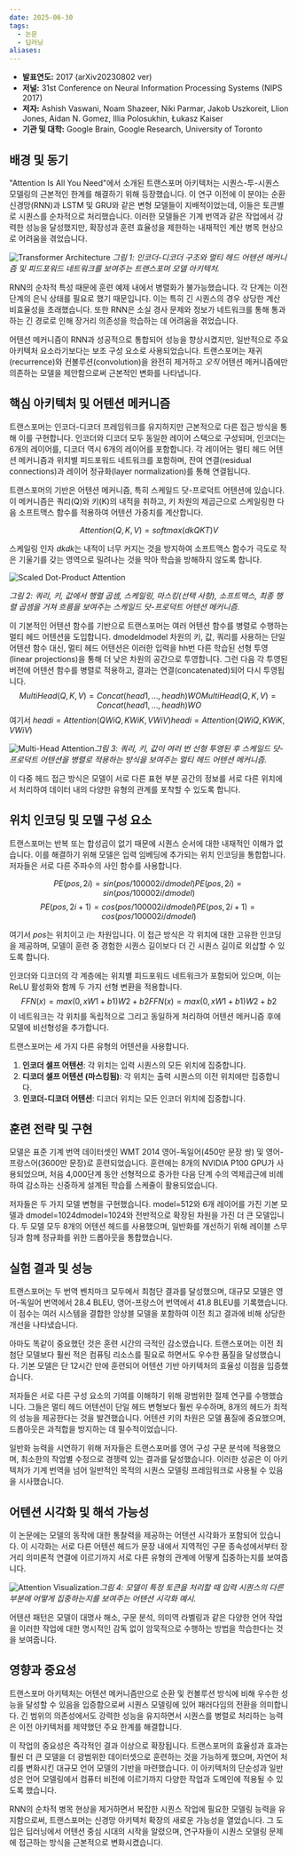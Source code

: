 ```yaml
---
date: 2025-06-30
tags:
  - 논문
  - 딥러닝
aliases:
---
```

*   **발표연도:** 2017 (arXiv20230802 ver)
*   **저널:** 31st Conference on Neural Information Processing Systems (NIPS 2017)
*   **저자:** Ashish Vaswani, Noam Shazeer, Niki Parmar, Jakob Uszkoreit, Llion Jones, Aidan N. Gomez, Illia Polosukhin, Łukasz Kaiser
*   **기관 및 대학:** Google Brain, Google Research, University of Toronto

## 배경 및 동기

"Attention Is All You Need"에서 소개된 트랜스포머 아키텍처는 시퀀스-투-시퀀스 모델링의 근본적인 한계를 해결하기 위해 등장했습니다. 이 연구 이전에 이 분야는 순환 신경망(RNN)과 LSTM 및 GRU와 같은 변형 모델들이 지배적이었는데, 이들은 토큰별로 시퀀스를 순차적으로 처리했습니다. 이러한 모델들은 기계 번역과 같은 작업에서 강력한 성능을 달성했지만, 확장성과 훈련 효율성을 제한하는 내재적인 계산 병목 현상으로 어려움을 겪었습니다.

![Transformer Architecture](https://paper-assets.alphaxiv.org/figures/1706.03762v7/ModalNet-21.png "Transformer Architecture")
_그림 1: 인코더-디코더 구조와 멀티 헤드 어텐션 메커니즘 및 피드포워드 네트워크를 보여주는 트랜스포머 모델 아키텍처._

RNN의 순차적 특성 때문에 훈련 예제 내에서 병렬화가 불가능했습니다. 각 단계는 이전 단계의 은닉 상태를 필요로 했기 때문입니다. 이는 특히 긴 시퀀스의 경우 상당한 계산 비효율성을 초래했습니다. 또한 RNN은 소실 경사 문제와 정보가 네트워크를 통해 통과하는 긴 경로로 인해 장거리 의존성을 학습하는 데 어려움을 겪었습니다.

어텐션 메커니즘이 RNN과 성공적으로 통합되어 성능을 향상시켰지만, 일반적으로 주요 아키텍처 요소라기보다는 보조 구성 요소로 사용되었습니다. 트랜스포머는 재귀(recurrence)와 컨볼루션(convolution)을 완전히 제거하고 _오직_ 어텐션 메커니즘에만 의존하는 모델을 제안함으로써 근본적인 변화를 나타냅니다.

## 핵심 아키텍처 및 어텐션 메커니즘

트랜스포머는 인코더-디코더 프레임워크를 유지하지만 근본적으로 다른 접근 방식을 통해 이를 구현합니다. 인코더와 디코더 모두 동일한 레이어 스택으로 구성되며, 인코더는 6개의 레이어를, 디코더 역시 6개의 레이어를 포함합니다. 각 레이어는 멀티 헤드 어텐션 메커니즘과 위치별 피드포워드 네트워크를 포함하며, 잔여 연결(residual connections)과 레이어 정규화(layer normalization)를 통해 연결됩니다.

트랜스포머의 기반은 어텐션 메커니즘, 특히 스케일드 닷-프로덕트 어텐션에 있습니다. 이 메커니즘은 쿼리(Q)와 키(K)의 내적을 취하고, 키 차원의 제곱근으로 스케일링한 다음 소프트맥스 함수를 적용하여 어텐션 가중치를 계산합니다.

$$
Attention(Q,K,V)=softmax(dk​​QKT​)V
$$

스케일링 인자 $dkdk$​​는 내적이 너무 커지는 것을 방지하여 소프트맥스 함수가 극도로 작은 기울기를 갖는 영역으로 밀려나는 것을 막아 학습을 방해하지 않도록 합니다.

![Scaled Dot-Product Attention](https://paper-assets.alphaxiv.org/figures/1706.03762v7/ModalNet-19.png "Scaled Dot-Product Attention")


_그림 2: 쿼리, 키, 값에서 행렬 곱셈, 스케일링, 마스킹(선택 사항), 소프트맥스, 최종 행렬 곱셈을 거쳐 흐름을 보여주는 스케일드 닷-프로덕트 어텐션 메커니즘._

이 기본적인 어텐션 함수를 기반으로 트랜스포머는 여러 어텐션 함수를 병렬로 수행하는 멀티 헤드 어텐션을 도입합니다. dmodeldmodel​ 차원의 키, 값, 쿼리를 사용하는 단일 어텐션 함수 대신, 멀티 헤드 어텐션은 이러한 입력을 hh번 다른 학습된 선형 투영(linear projections)을 통해 더 낮은 차원의 공간으로 투영합니다. 그런 다음 각 투영된 버전에 어텐션 함수를 병렬로 적용하고, 결과는 연결(concatenated)되어 다시 투영됩니다.
$$
MultiHead(Q,K,V)=Concat(head1,...,headh)WOMultiHead(Q,K,V)=Concat(head1​,...,headh​)WO
$$
여기서 $headi=Attention(QWiQ,KWiK,VWiV)headi​=Attention(QWiQ​,KWiK​,VWiV​)$

![Multi-Head Attention](https://paper-assets.alphaxiv.org/figures/1706.03762v7/ModalNet-20.png "Multi-Head Attention")_그림 3: 쿼리, 키, 값이 여러 번 선형 투영된 후 스케일드 닷-프로덕트 어텐션을 병렬로 적용하는 방식을 보여주는 멀티 헤드 어텐션 메커니즘._

이 다중 헤드 접근 방식은 모델이 서로 다른 표현 부분 공간의 정보를 서로 다른 위치에서 처리하여 데이터 내의 다양한 유형의 관계를 포착할 수 있도록 합니다.

## 위치 인코딩 및 모델 구성 요소

트랜스포머는 반복 또는 합성곱이 없기 때문에 시퀀스 순서에 대한 내재적인 이해가 없습니다. 이를 해결하기 위해 모델은 입력 임베딩에 추가되는 위치 인코딩을 통합합니다. 저자들은 서로 다른 주파수의 사인 함수를 사용합니다.

$$
PE(pos,2i)=sin⁡(pos/100002i/dmodel)PE(pos,2i)​=sin(pos/100002i/dmodel​)
$$
$$
PE(pos,2i+1)=cos⁡(pos/100002i/dmodel)PE(pos,2i+1)​=cos(pos/100002i/dmodel​)
$$

여기서 $pos$는 위치이고 $i$는 차원입니다. 이 접근 방식은 각 위치에 대한 고유한 인코딩을 제공하며, 모델이 훈련 중 경험한 시퀀스 길이보다 더 긴 시퀀스 길이로 외삽할 수 있도록 합니다.

인코더와 디코더의 각 계층에는 위치별 피드포워드 네트워크가 포함되어 있으며, 이는 ReLU 활성화와 함께 두 가지 선형 변환을 적용합니다.
$$
FFN(x)=max⁡(0,xW1+b1)W2+b2FFN(x)=max(0,xW1​+b1​)W2​+b2​
$$
이 네트워크는 각 위치를 독립적으로 그리고 동일하게 처리하여 어텐션 메커니즘 후에 모델에 비선형성을 추가합니다.

트랜스포머는 세 가지 다른 유형의 어텐션을 사용합니다.

1. **인코더 셀프 어텐션**: 각 위치는 입력 시퀀스의 모든 위치에 집중합니다.
2. **디코더 셀프 어텐션 (마스킹됨)**: 각 위치는 출력 시퀀스의 이전 위치에만 집중합니다.
3. **인코더-디코더 어텐션**: 디코더 위치는 모든 인코더 위치에 집중합니다.

## 훈련 전략 및 구현

모델은 표준 기계 번역 데이터셋인 WMT 2014 영어-독일어(450만 문장 쌍) 및 영어-프랑스어(3600만 문장)로 훈련되었습니다. 훈련에는 8개의 NVIDIA P100 GPU가 사용되었으며, 처음 4,000단계 동안 선형적으로 증가한 다음 단계 수의 역제곱근에 비례하여 감소하는 신중하게 설계된 학습률 스케줄이 활용되었습니다.

저자들은 두 가지 모델 변형을 구현했습니다. model​=512와 6개 레이어를 가진 기본 모델과 dmodel=1024dmodel​=1024와 전반적으로 확장된 차원을 가진 더 큰 모델입니다. 두 모델 모두 8개의 어텐션 헤드를 사용했으며, 일반화를 개선하기 위해 레이블 스무딩과 함께 정규화를 위한 드롭아웃을 통합했습니다.

## 실험 결과 및 성능

트랜스포머는 두 번역 벤치마크 모두에서 최첨단 결과를 달성했으며, 대규모 모델은 영어-독일어 번역에서 28.4 BLEU, 영어-프랑스어 번역에서 41.8 BLEU를 기록했습니다. 이 점수는 여러 시스템을 결합한 앙상블 모델을 포함하여 이전 최고 결과에 비해 상당한 개선을 나타냈습니다.

아마도 똑같이 중요했던 것은 훈련 시간의 극적인 감소였습니다. 트랜스포머는 이전 최첨단 모델보다 훨씬 적은 컴퓨팅 리소스를 필요로 하면서도 우수한 품질을 달성했습니다. 기본 모델은 단 12시간 만에 훈련되어 어텐션 기반 아키텍처의 효율성 이점을 입증했습니다.

저자들은 서로 다른 구성 요소의 기여를 이해하기 위해 광범위한 절제 연구를 수행했습니다. 그들은 멀티 헤드 어텐션이 단일 헤드 변형보다 훨씬 우수하며, 8개의 헤드가 최적의 성능을 제공한다는 것을 발견했습니다. 어텐션 키의 차원은 모델 품질에 중요했으며, 드롭아웃은 과적합을 방지하는 데 필수적이었습니다.

일반화 능력을 시연하기 위해 저자들은 트랜스포머를 영어 구성 구문 분석에 적용했으며, 최소한의 작업별 수정으로 경쟁력 있는 결과를 달성했습니다. 이러한 성공은 이 아키텍처가 기계 번역을 넘어 일반적인 목적의 시퀀스 모델링 프레임워크로 사용될 수 있음을 시사했습니다.

## 어텐션 시각화 및 해석 가능성

이 논문에는 모델의 동작에 대한 통찰력을 제공하는 어텐션 시각화가 포함되어 있습니다. 이 시각화는 서로 다른 어텐션 헤드가 문장 내에서 지역적인 구문 종속성에서부터 장거리 의미론적 연결에 이르기까지 서로 다른 유형의 관계에 어떻게 집중하는지를 보여줍니다.

![Attention Visualization](https://paper-assets.alphaxiv.org/figures/1706.03762v7/x1.png "Attention Visualization")_그림 4: 모델이 특정 토큰을 처리할 때 입력 시퀀스의 다른 부분에 어떻게 집중하는지를 보여주는 어텐션 시각화 예시._

어텐션 패턴은 모델이 대명사 해소, 구문 분석, 의미역 라벨링과 같은 다양한 언어 작업을 이러한 작업에 대한 명시적인 감독 없이 암묵적으로 수행하는 방법을 학습한다는 것을 보여줍니다.

## 영향과 중요성

트랜스포머 아키텍처는 어텐션 메커니즘만으로 순환 및 컨볼루션 방식에 비해 우수한 성능을 달성할 수 있음을 입증함으로써 시퀀스 모델링에 있어 패러다임의 전환을 의미합니다. 긴 범위의 의존성에서도 강력한 성능을 유지하면서 시퀀스를 병렬로 처리하는 능력은 이전 아키텍처를 제약했던 주요 한계를 해결합니다.

이 작업의 중요성은 즉각적인 결과 이상으로 확장됩니다. 트랜스포머의 효율성과 효과는 훨씬 더 큰 모델을 더 광범위한 데이터셋으로 훈련하는 것을 가능하게 했으며, 자연어 처리를 변화시킨 대규모 언어 모델의 기반을 마련했습니다. 이 아키텍처의 단순성과 일반성은 언어 모델링에서 컴퓨터 비전에 이르기까지 다양한 작업과 도메인에 적용될 수 있도록 했습니다.

RNN의 순차적 병목 현상을 제거하면서 복잡한 시퀀스 작업에 필요한 모델링 능력을 유지함으로써, 트랜스포머는 신경망 아키텍처 확장의 새로운 가능성을 열었습니다. 그 도입은 딥러닝에서 어텐션 중심 시대의 시작을 알렸으며, 연구자들이 시퀀스 모델링 문제에 접근하는 방식을 근본적으로 변화시켰습니다.